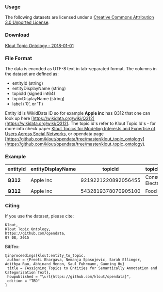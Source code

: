 ### Usage ###
The following datasets are licensed under a [Creative Commons Attribution 3.0 Unported License](http://creativecommons.org/licenses/by/3.0/).

### Download ###

[Klout Topic Ontology - 2018-01-01](dataset/entity_to_topic_labels_20180101.tsv) 

### File Format ###

The data is encoded as UTF-8 text in tab-separated format. The columns in the dataset are defined as:

* entityId (string)
* entityDisplayName (string)
* topicId (signed int64)
* topicDisplayName (string)
* label ('0', or '1')

Entity id is WikidData ID so for example **Apple inc** has Q312 that one can look up here [https://wikidata.org/wiki/Q312](https://wikidata.org/wiki/Q312).
The topic id's refer to Klout Topic Id's - for more info check paper [Klout Topics for Modeling Interests and Expertise of Users Across Social Networks](https://arxiv.org/pdf/1710.09824.pdf), 
or opendata page [https://github.com/klout/opendata/tree/master/klout_topic_ontology](https://github.com/klout/opendata/tree/master/klout_topic_ontology).

### Example ###

|entityId|entityDisplayName|topicId|topicDisplayName|label| 
|:----|------------------------------|:---:|------------------------------|---|
| **Q312**| Apple Inc|	9219221220892056455| Consumer Electronics| 1 |
| **Q312**| Apple Inc|	5432819378070905100| Food| 0 |


### Citing ###

If you use the dataset, please cite:
```
Klout, 
Klout Topic Ontology, 
https://github.com/opendata, 
07 08, 2015
```

BibTex:
```
@inproceedings{klout:entity_to_topic,
 author = {Preeti Bhargava, Nemanja Spasojevic, Sarah Ellinger, Adithya Rao, Abhinand Menon, Saul Fuhrmann, Guoning Hu}
 title = {Assigning Topics to Entities for Semantically Annotation and Categorization Text},
 howpublished = "\url{https://github.com/klout/opendata}",
 edition = "TBD"
}
```
